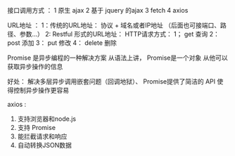 接口调用方式 ：
1 原生 ajax
2 基于 jquery 的ajax
3 fetch
4 axios

URL地址 ：
1：传统的URL地址： 协议 + 域名或者IP地址 （后面也可接端口、路径、参数...）
2: Restful 形式的URL地址： 
HTTP请求方式： 1； get  查询
              2： post 添加
              3： put  修改
              4： delete 删除



Promise 是异步编程的一种解决方案  从语法上讲， Promise是一个对象 从他可以获取异步操作的信息 

好处： 解决多层异步调用嵌套问题（回调地狱）、 Promise提供了简洁的 API 使得控制异步操作更容易

axios :
1. 支持浏览器和node.js
2. 支持 Promise
3. 能拦截请求和响应
4. 自动转换JSON数据
